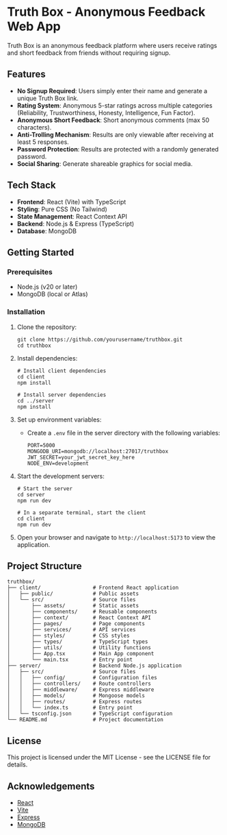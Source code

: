 # Truth Box - Anonymous Feedback Web App

Truth Box is an anonymous feedback platform where users receive ratings and short feedback from friends without requiring signup.

## Features

- **No Signup Required**: Users simply enter their name and generate a unique Truth Box link.
- **Rating System**: Anonymous 5-star ratings across multiple categories (Reliability, Trustworthiness, Honesty, Intelligence, Fun Factor).
- **Anonymous Short Feedback**: Short anonymous comments (max 50 characters).
- **Anti-Trolling Mechanism**: Results are only viewable after receiving at least 5 responses.
- **Password Protection**: Results are protected with a randomly generated password.
- **Social Sharing**: Generate shareable graphics for social media.

## Tech Stack

- **Frontend**: React (Vite) with TypeScript
- **Styling**: Pure CSS (No Tailwind)
- **State Management**: React Context API
- **Backend**: Node.js & Express (TypeScript)
- **Database**: MongoDB

## Getting Started

### Prerequisites

- Node.js (v20 or later)
- MongoDB (local or Atlas)

### Installation

1. Clone the repository:
   ```
   git clone https://github.com/yourusername/truthbox.git
   cd truthbox
   ```

2. Install dependencies:
   ```
   # Install client dependencies
   cd client
   npm install
   
   # Install server dependencies
   cd ../server
   npm install
   ```

3. Set up environment variables:
   - Create a `.env` file in the server directory with the following variables:
     ```
     PORT=5000
     MONGODB_URI=mongodb://localhost:27017/truthbox
     JWT_SECRET=your_jwt_secret_key_here
     NODE_ENV=development
     ```

4. Start the development servers:
   ```
   # Start the server
   cd server
   npm run dev
   
   # In a separate terminal, start the client
   cd client
   npm run dev
   ```

5. Open your browser and navigate to `http://localhost:5173` to view the application.

## Project Structure

```
truthbox/
├── client/                 # Frontend React application
│   ├── public/             # Public assets
│   └── src/                # Source files
│       ├── assets/         # Static assets
│       ├── components/     # Reusable components
│       ├── context/        # React Context API
│       ├── pages/          # Page components
│       ├── services/       # API services
│       ├── styles/         # CSS styles
│       ├── types/          # TypeScript types
│       ├── utils/          # Utility functions
│       ├── App.tsx         # Main App component
│       └── main.tsx        # Entry point
├── server/                 # Backend Node.js application
│   ├── src/                # Source files
│   │   ├── config/         # Configuration files
│   │   ├── controllers/    # Route controllers
│   │   ├── middleware/     # Express middleware
│   │   ├── models/         # Mongoose models
│   │   ├── routes/         # Express routes
│   │   └── index.ts        # Entry point
│   └── tsconfig.json       # TypeScript configuration
└── README.md               # Project documentation
```

## License

This project is licensed under the MIT License - see the LICENSE file for details.

## Acknowledgements

- [React](https://reactjs.org/)
- [Vite](https://vitejs.dev/)
- [Express](https://expressjs.com/)
- [MongoDB](https://www.mongodb.com/) 